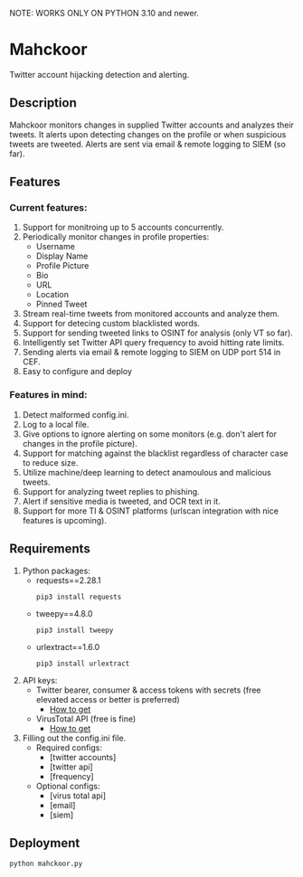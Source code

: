 NOTE: WORKS ONLY ON PYTHON 3.10 and newer.
# Mahckoor
Twitter account hijacking detection and alerting.
## Description
Mahckoor monitors changes in supplied Twitter accounts and analyzes their tweets. It alerts upon detecting changes on the profile or when suspicious tweets are tweeted. Alerts are sent via email & remote logging to SIEM (so far).
## Features
### Current features:
1. Support for monitroing up to 5 accounts concurrently.
2. Periodically monitor changes in profile properties:
   - Username
   - Display Name
   - Profile Picture
   - Bio
   - URL
   - Location
   - Pinned Tweet
3. Stream real-time tweets from monitored accounts and analyze them.
4. Support for detecing custom blacklisted words.
5. Support for sending tweeted links to OSINT for analysis (only VT so far).
6. Intelligently set Twitter API query frequency to avoid hitting rate limits.
7. Sending alerts via email & remote logging to SIEM on UDP port 514 in CEF.
8. Easy to configure and deploy
### Features in mind:
1. Detect malformed config.ini.
2. Log to a local file.
3. Give options to ignore alerting on some monitors (e.g. don't alert for changes in the profile picture).
4. Support for matching against the blacklist regardless of character case to reduce size.
5. Utilize machine/deep learning to detect anamoulous and malicious tweets.
6. Support for analyzing tweet replies to phishing.
7. Alert if sensitive media is tweeted, and OCR text in it.
8. Support for more TI & OSINT platforms (urlscan integration with nice features is upcoming).
## Requirements
1. Python packages:
   - requests==2.28.1
      ```
      pip3 install requests
      ```
   - tweepy==4.8.0
      ```
      pip3 install tweepy
      ```
   - urlextract==1.6.0
      ```
      pip3 install urlextract
      ```
2. API keys:
   - Twitter bearer, consumer & access tokens with secrets (free elevated access or better is preferred)
      - [How to get](https://developer.twitter.com/en/docs/tutorials/step-by-step-guide-to-making-your-first-request-to-the-twitter-api-v2)
   - VirusTotal API (free is fine)
      - [How to get](https://support.virustotal.com/hc/en-us/articles/115002088769-Please-give-me-an-API-key)
3. Filling out the config.ini file.
   - Required configs:
      - [twitter accounts]
      - [twitter api]
      - [frequency]
   - Optional configs:
      - [virus total api]
      - [email]
      - [siem]
## Deployment
   ```
   python mahckoor.py
   ```
